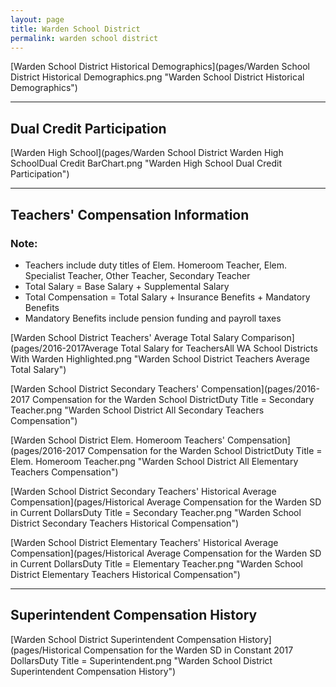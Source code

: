 ```yaml
---
layout: page
title: Warden School District
permalink: warden school district
---
```



[Warden School District Historical Demographics](pages/Warden School District Historical Demographics.png "Warden School District Historical Demographics")

___

## Dual Credit Participation

[Warden High School](pages/Warden School District Warden High SchoolDual Credit BarChart.png "Warden High School Dual Credit Participation")


___

## Teachers' Compensation Information
### Note:
- Teachers include duty titles of Elem. Homeroom Teacher, Elem. Specialist Teacher, Other Teacher, Secondary Teacher
- Total Salary = Base Salary + Supplemental Salary
- Total Compensation = Total Salary + Insurance Benefits + Mandatory Benefits
- Mandatory Benefits include pension funding and payroll taxes

[Warden School District Teachers' Average Total Salary Comparison](pages/2016-2017Average Total Salary for TeachersAll WA School Districts With Warden Highlighted.png "Warden School District Teachers Average Total Salary")

[Warden School District Secondary Teachers' Compensation](pages/2016-2017 Compensation for the Warden School DistrictDuty Title = Secondary Teacher.png "Warden School District All Secondary Teachers Compensation")

[Warden School District Elem. Homeroom Teachers' Compensation](pages/2016-2017 Compensation for the Warden School DistrictDuty Title = Elem. Homeroom Teacher.png "Warden School District All Elementary Teachers Compensation")

[Warden School District Secondary Teachers' Historical Average Compensation](pages/Historical Average Compensation for the Warden SD in Current DollarsDuty Title = Secondary Teacher.png "Warden School District Secondary Teachers Historical Compensation")

[Warden School District Elementary Teachers' Historical Average Compensation](pages/Historical Average Compensation for the Warden SD in Current DollarsDuty Title = Elementary Teacher.png "Warden School District Elementary Teachers Historical Compensation")


___

## Superintendent Compensation History

[Warden School District Superintendent Compensation History](pages/Historical Compensation for the Warden SD in Constant 2017 DollarsDuty Title = Superintendent.png "Warden School District Superintendent Compensation History")

